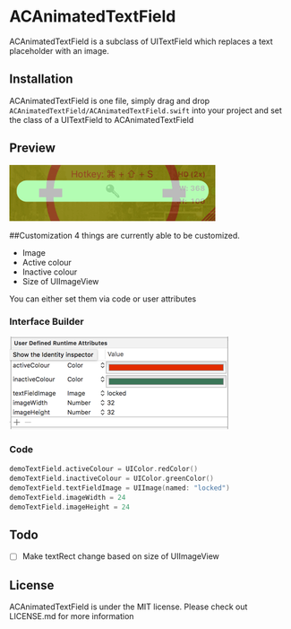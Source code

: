 # ACAnimatedTextField

ACAnimatedTextField is a subclass of UITextField which replaces a text placeholder with an image.

## Installation
ACAnimatedTextField is one file, simply drag and drop `ACAnimatedTextField/ACAnimatedTextField.swift` into your project and set the class of a UITextField to ACAnimatedTextField

## Preview
![Preview](misc/preview.gif)

##Customization
4 things are currently able to be customized.

- Image
- Active colour
- Inactive colour
- Size of UIImageView

You can either set them via code or user attributes

### Interface Builder
![userAttributes](misc/IBScreenshot.png)

### Code
```swift
demoTextField.activeColour = UIColor.redColor()
demoTextField.inactiveColour = UIColor.greenColor()
demoTextField.textFieldImage = UIImage(named: "locked")
demoTextField.imageWidth = 24
demoTextField.imageHeight = 24
```

## Todo

- [ ] Make textRect change based on size of UIImageView

## License
ACAnimatedTextField is under the MIT license. Please check out LICENSE.md for more information
